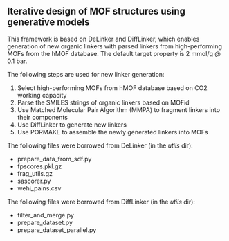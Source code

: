 ## Iterative design of MOF structures using generative models

This framework is based on DeLinker and DiffLinker, which enables generation of new organic linkers with parsed linkers from high-performing MOFs from the hMOF database. The default target property is 2 mmol/g @ 0.1 bar.

The following steps are used for new linker generation:
1. Select high-performing MOFs from hMOF database based on CO2 working capacity
2. Parse the SMILES strings of organic linkers based on MOFid
3. Use Matched Molecular Pair Algorithm (MMPA) to fragment linkers into their components
4. Use DiffLinker to generate new linkers
5. Use PORMAKE to assemble the newly generated linkers into MOFs

The following files were borrowed from DeLinker (in the *utils* dir):
- prepare_data_from_sdf.py
- fpscores.pkl.gz
- frag_utils.gz
- sascorer.py
- wehi_pains.csv

The following files were borrowed from DiffLinker (in the *utils* dir):
- filter_and_merge.py
- prepare_dataset.py
- prepare_dataset_parallel.py